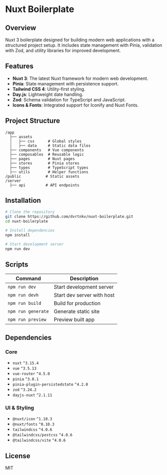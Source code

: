 # Nuxt Boilerplate

## Overview

Nuxt 3 boilerplate designed for building modern web applications with a structured project setup. It includes state management with Pinia, validation with Zod, and utility libraries for improved development.

## Features

- **Nuxt 3**: The latest Nuxt framework for modern web development.
- **Pinia**: State management with persistence support.
- **Tailwind CSS 4**: Utility-first styling.
- **Day.js**: Lightweight date handling.
- **Zod**: Schema validation for TypeScript and JavaScript.
- **Icons & Fonts**: Integrated support for Iconify and Nuxt Fonts.

## Project Structure

```
/app
  ├── assets
  │   ├── css      # Global styles
  │   ├── data     # Static data files
  ├── components   # Vue components
  ├── composables  # Reusable logic
  ├── pages        # Nuxt pages
  ├── stores       # Pinia stores
  ├── types        # TypeScript types
  ├── utils        # Helper functions
/public           # Static assets
/server
  ├── api         # API endpoints
```

## Installation

```sh
# Clone the repository
git clone https://github.com/dvrtnkv/nuxt-boilerplate.git
cd nuxt-boilerplate

# Install dependencies
npm install

# Start development server
npm run dev
```

## Scripts

| Command            | Description                |
| ------------------ | -------------------------- |
| `npm run dev`      | Start development server   |
| `npm run devh`     | Start dev server with host |
| `npm run build`    | Build for production       |
| `npm run generate` | Generate static site       |
| `npm run preview`  | Preview built app          |

## Dependencies

### Core

- `nuxt` `^3.15.4`
- `vue` `^3.5.13`
- `vue-router` `^4.5.0`
- `pinia` `^3.0.1`
- `pinia-plugin-persistedstate` `^4.2.0`
- `zod` `^3.24.2`
- `dayjs-nuxt` `^2.1.11`

### UI & Styling

- `@nuxt/icon` `^1.10.3`
- `@nuxt/fonts` `^0.10.3`
- `tailwindcss` `^4.0.6`
- `@tailwindcss/postcss` `^4.0.6`
- `@tailwindcss/vite` `^4.0.6`

## License

MIT
